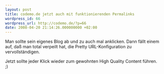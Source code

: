 ```yaml
---
layout: post
title: codemo.de jetzt auch mit funktionierenden Permalinks
wordpress_id: 66
wordpress_url: http://codemo.de/?p=66
date: 2008-04-20 21:14:26.000000000 +02:00
---
```

Man sollte sein eigenes Blog ab und zu auch mal anklicken. Dann fällt einem auf, daß man total verpeilt hat, die Pretty URL-Konfiguration zu vervollständigen. 

Jetzt sollte jeder Klick wieder zum gewohnten High Quality Content führen. ;)

